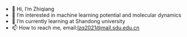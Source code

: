 - 👋 Hi, I’m Zhiqiang
- 👀 I’m interested in machine learning potential and molecular dynamics
- 🌱 I’m currently learning at Shandong university
- 📫 How to reach me, email:lzq2021@mail.sdu.edu.cn

<!---
lizhiqiang100/lizhiqiang100 is a ✨ special ✨ repository because its `README.md` (this file) appears on your GitHub profile.
You can click the Preview link to take a look at your changes.
--->
